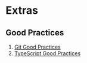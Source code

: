 # Extras

## Good Practices

1. [Git Good Practices](./Git%20Good%20Practices.md)
2. [TypeScript Good Practices](./TypeScript%20Good%20Practices.md)
